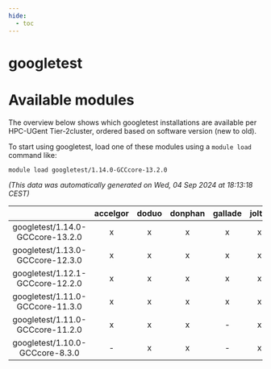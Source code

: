 ```yaml
---
hide:
  - toc
---
```


googletest
==========

# Available modules


The overview below shows which googletest installations are available per HPC-UGent Tier-2cluster, ordered based on software version (new to old).

To start using googletest, load one of these modules using a `module load` command like:

```shell
module load googletest/1.14.0-GCCcore-13.2.0
```

*(This data was automatically generated on Wed, 04 Sep 2024 at 18:13:18 CEST)*  

| |accelgor|doduo|donphan|gallade|joltik|shinx|skitty|
| :---: | :---: | :---: | :---: | :---: | :---: | :---: | :---: |
|googletest/1.14.0-GCCcore-13.2.0|x|x|x|x|x|x|x|
|googletest/1.13.0-GCCcore-12.3.0|x|x|x|x|x|x|x|
|googletest/1.12.1-GCCcore-12.2.0|x|x|x|x|x|-|x|
|googletest/1.11.0-GCCcore-11.3.0|x|x|x|x|x|x|x|
|googletest/1.11.0-GCCcore-11.2.0|x|x|x|-|x|-|x|
|googletest/1.10.0-GCCcore-8.3.0|-|x|x|-|x|-|x|
